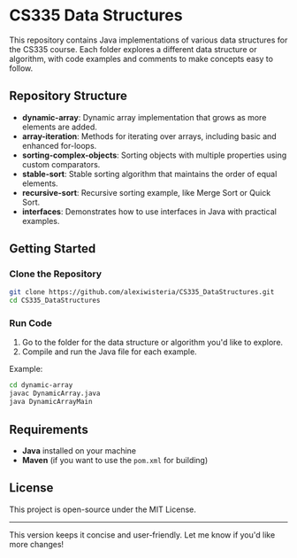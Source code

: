 # CS335 Data Structures

This repository contains Java implementations of various data structures for the CS335 course. Each folder explores a different data structure or algorithm, with code examples and comments to make concepts easy to follow.

## Repository Structure

- **dynamic-array**: Dynamic array implementation that grows as more elements are added.
- **array-iteration**: Methods for iterating over arrays, including basic and enhanced for-loops.
- **sorting-complex-objects**: Sorting objects with multiple properties using custom comparators.
- **stable-sort**: Stable sorting algorithm that maintains the order of equal elements.
- **recursive-sort**: Recursive sorting example, like Merge Sort or Quick Sort.
- **interfaces**: Demonstrates how to use interfaces in Java with practical examples.

## Getting Started

### Clone the Repository
```bash
git clone https://github.com/alexiwisteria/CS335_DataStructures.git
cd CS335_DataStructures
```

### Run Code
1. Go to the folder for the data structure or algorithm you'd like to explore.
2. Compile and run the Java file for each example.

Example:
```bash
cd dynamic-array
javac DynamicArray.java
java DynamicArrayMain
```

## Requirements

- **Java** installed on your machine
- **Maven** (if you want to use the `pom.xml` for building)

## License

This project is open-source under the MIT License.

---

This version keeps it concise and user-friendly. Let me know if you'd like more changes!